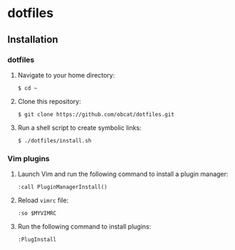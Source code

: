 # dotfiles

## Installation

### dotfiles

1. Navigate to your home directory:
    ```
    $ cd ~
    ```
    
1. Clone this repository:
    ```
    $ git clone https://github.com/obcat/dotfiles.git
    ````

1. Run a shell script to create symbolic links:
    ```
    $ ./dotfiles/install.sh
    ```

### Vim plugins

1. Launch Vim and run the following command to install a plugin manager:

    ```
    :call PluginManagerInstall()
    ```

1. Reload `vimrc` file:

    ```
    :so $MYVIMRC
    ```

1. Run the following command to install plugins:

    ```
    :PlugInstall
    ```
